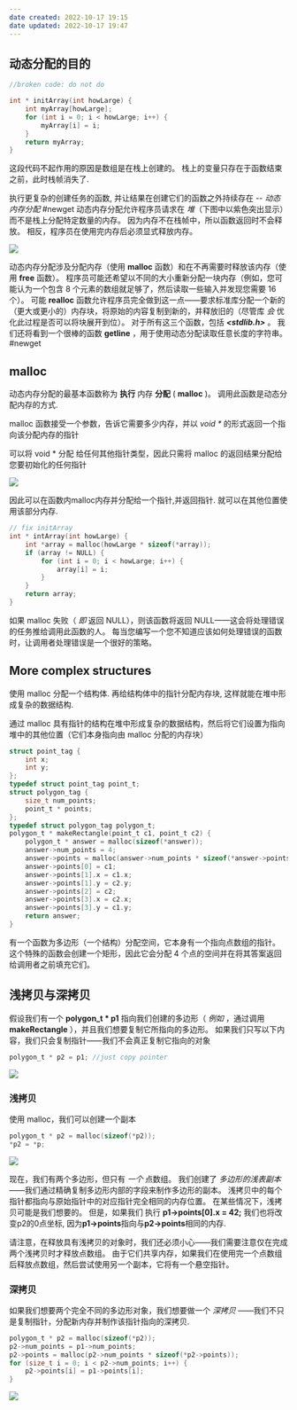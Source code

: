 ```yaml
---
date created: 2022-10-17 19:15
date updated: 2022-10-17 19:47
---
```


## 动态分配的目的

```c
//broken code: do not do

int * initArray(int howLarge) {
	int myArray[howLarge];
	for (int i = 0; i < howLarge; i++) {
		myArray[i] = i;
	}
	return myArray;
}
```

这段代码不起作用的原因是数组是在栈上创建的。 栈上的变量只存在于函数结束之前，此时栈帧消失了.

执行更复杂的创建任务的函数, 并让结果在创建它们的函数之外持续存在 -- _动态内存分配_
#newget
动态内存分配允许程序员请求在 _堆_（下图中以紫色突出显示）而不是栈上分配特定数量的内存。 因为内存不在栈帧中，所以函数返回时不会释放。 相反，程序员在使用完内存后必须显式释放内存。

![](attachments/Pasted%20image%2020221017190630.png)

动态内存分配涉及分配内存（使用 **malloc** 函数）和在不再需要时释放该内存（使用 **free** 函数）。 程序员可能还希望以不同的大小重新分配一块内存（例如，您可能认为一个包含 8 个元素的数组就足够了，然后读取一些输入并发现您需要 16 个）。 可能 **realloc** 函数允许程序员完全做到这一点——要求标准库分配一个新的（更大或更小的）内存块，将原始的内容复制到新的，并释放旧的（尽管库 _会_ 优化此过程是否可以将块展开到位）。 对于所有这三个函数，包括 _**<stdlib.h>**_ 。 我们还将看到一个很棒的函数 **getline** ，用于使用动态分配读取任意长度的字符串。
#newget

## malloc

动态内存分配的最基本函数称为 **执行** 内存 **分配** ( **malloc** )。 调用此函数是动态分配内存的方式.

malloc 函数接受一个参数，告诉它需要多少内存，并以 _void *_ 的形式返回一个指向该分配内存的指针

可以将 void * 分配 给任何其他指针类型，因此只需将 malloc 的返回结果分配给您要初始化的任何指针

![](attachments/Pasted%20image%2020221017191200.png)

因此可以在函数内malloc内存并分配给一个指针,并返回指针. 就可以在其他位置使用该部分内存.

```c
// fix initArray
int * intArray(int howLarge) {
	int *array = malloc(howLarge * sizeof(*array));
	if (array != NULL) {
		for (int i = 0; i < howLarge; i++) {
			array[i] = i;
		}
	}
	return array;
}
```

如果 malloc 失败（ _即_ 返回 NULL），则该函数将返回 NULL——这会将处理错误的任务推给调用此函数的人。 每当您编写一个您不知道应该如何处理错误的函数时，让调用者处理错误是一个很好的策略。

## More complex structures

使用 malloc 分配一个结构体. 再给结构体中的指针分配内存块, 这样就能在堆中形成复杂的数据结构.

通过 malloc 具有指针的结构在堆中形成复杂的数据结构，然后将它们设置为指向堆中的其他位置（它们本身指向由 malloc 分配的内存块）

```c
struct point_tag {
	int x;
	int y;
};
typedef struct point_tag point_t;
struct polygon_tag {
	size_t num_points;
	point_t * points;
};
typedef struct polygon_tag polygon_t;
polygon_t * makeRectangle(point_t c1, point_t c2) {
	polygon_t * answer = malloc(sizeof(*answer));
	answer->num_points = 4;
	answer->points = malloc(answer->num_points * sizeof(*answer->points));
	answer->points[0] = c1;
	answer->points[1].x = c1.x;
	answer->points[1].y = c2.y;
	answer->points[2] = c2;
	answer->points[3].x = c2.x;
	answer->points[3].y = c1.y;
	return answer;
}
```

有一个函数为多边形（一个结构）分配空间，它本身有一个指向点数组的指针。 这个特殊的函数会创建一个矩形，因此它会分配 4 个点的空间并在将其答案返回给调用者之前填充它们。

## 浅拷贝与深拷贝

假设我们有一个 **polygon_t * p1** 指向我们创建的多边形（ _例如_ ，通过调用 **makeRectangle** ），并且我们想要复制它所指向的多边形。 如果我们只写以下内容，我们只会复制指针——我们不会真正复制它指向的对象

```c
polygon_t * p2 = p1; //just copy pointer
```

![](attachments/Pasted%20image%2020221017194157.png)

### 浅拷贝

使用 malloc，我们可以创建一个副本

```c
polygon_t * p2 = malloc(sizeof(*p2));
*p2 = *p;
```

![](attachments/Pasted%20image%2020221017194255.png)

现在，我们有两个多边形，但只有 _一个_ 点数组。 我们创建了 _多边形的浅表副本_ ——我们通过精确复制多边形内部的字段来制作多边形的副本。 浅拷贝中的每个指针都指向与原始指针中的对应指针完全相同的内存位置。 在某些情况下，浅拷贝可能是我们想要的。 但是，如果我们 执行 **p1->points[0].x = 42;** 我们也将改变p2的0点坐标, 因为**p1->points**指向与**p2->points**相同的内存.

请注意，在释放具有浅拷贝的对象时，我们还必须小心——我们需要注意仅在完成两个浅拷贝时才释放点数组。 由于它们共享内存，如果我们在使用完一个点数组后释放点数组，然后尝试使用另一个副本，它将有一个悬空指针。

### 深拷贝

如果我们想要两个完全不同的多边形对象，我们想要做一个 _深拷贝_ ——我们不只是复制指针，分配新内存并制作该指针指向的深拷贝.

```c
polygon_t * p2 = malloc(sizeof(*p2));
p2->num_points = p1->num_points;
p2->points = malloc(p2->num_points * sizeof(*p2->points));
for (size_t i = 0; i < p2->num_points; i++) {
	p2->points[i] = p1->points[i];
}
```
![](attachments/Pasted%20image%2020221017194847.png)

